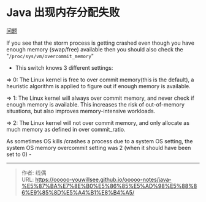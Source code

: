 # Java 出现内存分配失败


[问题](https://community.cloudera.com/t5/Support-Questions/Storm-quot-Cannot-allocate-memory-quot-quot-insufficient/td-p/144449)

If you see that the storm process is getting crashed even though you have enough memory (swap/free) available then you should also check the &#34;`/proc/sys/vm/overcommit_memory`&#34;

- This switch knows 3 different settings:

=&gt; 0: The Linux kernel is free to over commit memory(this is the default), a heuristic algorithm is applied to figure out if enough memory is available.

=&gt; 1: The Linux kernel will always over commit memory, and never check if enough memory is available. This increases the risk of out-of-memory situations, but also improves memory-intensive workloads.

=&gt; 2: The Linux kernel will not over commit memory, and only allocate as much memory as defined in over commit_ratio.

As sometimes OS kills /crashes a process due to a system OS setting, the system OS memory overcommit setting was 2 (when it should have been set to 0) -

---

> 作者: 线偶  
> URL: https://ooooo-youwillsee.github.io/ooooo-notes/java-%E5%87%BA%E7%8E%B0%E5%86%85%E5%AD%98%E5%88%86%E9%85%8D%E5%A4%B1%E8%B4%A5/  

